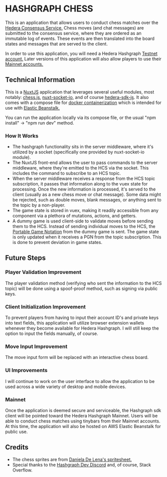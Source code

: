 # HASHGRAPH CHESS

This is an application that allows users to conduct chess matches over the [Hedera Consensus Service.](https://hedera.com/consensus-service) Chess moves (and chat messages) are submitted to the consensus service, where they are ordered as an immutable log of events. These events are then translated into the board states and messages that are served to the client.

In order to use this application, you will need a Hedera Hashgraph [Testnet account.](https://portal.hedera.com/register) Later versions of this application will also allow players to use their [Mainnet accounts.](https://hedera.com/account-creation)

## Technical Information

This is a [NuxtJS](https://nuxtjs.org/) application that leverages several useful modules, most notably: [chess.js](https://github.com/jhlywa/chess.js), [nuxt-socket-io](https://github.com/richardeschloss/nuxt-socket-io), and of course [hedera-sdk-js](https://github.com/hashgraph/hedera-sdk-js). It also comes with a compose file for [docker containerization](https://www.docker.com/) which is intended for use with [Elastic Beanstalk.](https://aws.amazon.com/elasticbeanstalk/)

You can run the application locally via its compose file, or the usual "npm install" -> "npm run dev" method.

### How It Works

- The hashgraph functionality sits in the server middleware, where it's utilized by a socket (specifically one provided by nuxt-socket-io module).
- The NuxtJS front-end allows the user to pass commands to the server middleware, where they're emitted to the HCS via the socket. This includes the command to subscribe to an HCS topic.
- When the server middleware receives a response from the HCS topic subscription, it passes that information along to the vuex state for processing. Once the new information is processed, it's served to the client (usually as a new chess move or chat message). Some data might be rejected, such as double moves, blank messages, or anything sent to the topic by a non-player.
- The game state is stored in vuex, making it readily accessible from any component via a plethora of mutations, actions, and getters.
- A dummy game is used client-side to validate moves before sending them to the HCS. Instead of sending individual moves to the HCS, the [Portable Game Notation](https://en.wikipedia.org/wiki/Portable_Game_Notation) from the dummy game is sent. The game state is only updated when it receives a PGN from the topic subscription. This is done to prevent deviation in game states.

## Future Steps

### Player Validation Improvement

The player validation method (verifying who sent the information to the HCS topic) will be done using a spoof-proof method, such as signing via public keys.

### Client Initialization Improvement

To prevent players from having to input their account ID's and private keys into text fields, this application will utilize browser extension wallets whenever they become available for Hedera Hashgraph. I will still keep the option to input the fields manually, of course.

### Move Input Improvement

The move input form will be replaced with an interactive chess board.

### UI Improvements

I will continue to work on the user interface to allow the application to be used across a wide variety of desktop and mobile devices.

### Mainnet

Once the application is deemed secure and serviceable, the Hashgraph sdk client will be pointed toward the Hedera Hashgraph Mainnet. Users will be able to conduct chess matches using tinybars from their Mainnet accounts. At this time, the application will also be hosted on AWS Elastic Beanstalk for public use.

## Credits

- The chess sprites are from [Daniela De Lena's spritesheet.](https://dilena.de/chess-artwork-pieces-and-board-art-assets)
- Special thanks to the [Hashgraph Dev Discord](https://discord.com/invite/2jGMqdQuWR) and, of course, Stack Overflow.
